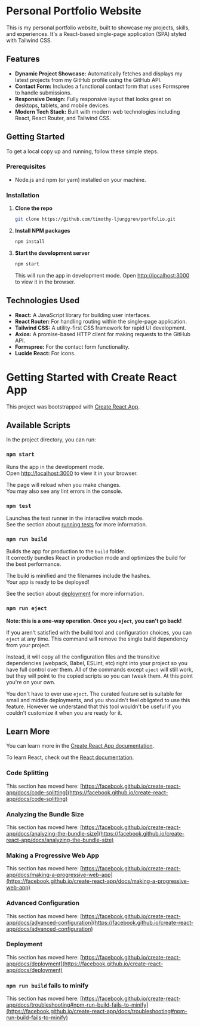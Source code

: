# Personal Portfolio Website

This is my personal portfolio website, built to showcase my projects, skills, and experiences. It's a React-based single-page application (SPA) styled with Tailwind CSS.

## Features

- **Dynamic Project Showcase:** Automatically fetches and displays my latest projects from my GitHub profile using the GitHub API.
- **Contact Form:** Includes a functional contact form that uses Formspree to handle submissions.
- **Responsive Design:** Fully responsive layout that looks great on desktops, tablets, and mobile devices.
- **Modern Tech Stack:** Built with modern web technologies including React, React Router, and Tailwind CSS.

## Getting Started

To get a local copy up and running, follow these simple steps.

### Prerequisites

- Node.js and npm (or yarn) installed on your machine.

### Installation

1. **Clone the repo**

   ```sh
   git clone https://github.com/timothy-ljunggren/portfolio.git
   ```

2. **Install NPM packages**

   ```sh
   npm install
   ```

3. **Start the development server**

   ```sh
   npm start
   ```

   This will run the app in development mode. Open [http://localhost:3000](http://localhost:3000) to view it in the browser.

## Technologies Used

- **React:** A JavaScript library for building user interfaces.
- **React Router:** For handling routing within the single-page application.
- **Tailwind CSS:** A utility-first CSS framework for rapid UI development.
- **Axios:** A promise-based HTTP client for making requests to the GitHub API.
- **Formspree:** For the contact form functionality.
- **Lucide React:** For icons.

# Getting Started with Create React App

This project was bootstrapped with [Create React App](https://github.com/facebook/create-react-app).

## Available Scripts

In the project directory, you can run:

### `npm start`

Runs the app in the development mode.\
Open [http://localhost:3000](http://localhost:3000) to view it in your browser.

The page will reload when you make changes.\
You may also see any lint errors in the console.

### `npm test`

Launches the test runner in the interactive watch mode.\
See the section about [running tests](https://facebook.github.io/create-react-app/docs/running-tests) for more information.

### `npm run build`

Builds the app for production to the `build` folder.\
It correctly bundles React in production mode and optimizes the build for the best performance.

The build is minified and the filenames include the hashes.\
Your app is ready to be deployed!

See the section about [deployment](https://facebook.github.io/create-react-app/docs/deployment) for more information.

### `npm run eject`

**Note: this is a one-way operation. Once you `eject`, you can't go back!**

If you aren't satisfied with the build tool and configuration choices, you can `eject` at any time. This command will remove the single build dependency from your project.

Instead, it will copy all the configuration files and the transitive dependencies (webpack, Babel, ESLint, etc) right into your project so you have full control over them. All of the commands except `eject` will still work, but they will point to the copied scripts so you can tweak them. At this point you're on your own.

You don't have to ever use `eject`. The curated feature set is suitable for small and middle deployments, and you shouldn't feel obligated to use this feature. However we understand that this tool wouldn't be useful if you couldn't customize it when you are ready for it.

## Learn More

You can learn more in the [Create React App documentation](https://facebook.github.io/create-react-app/docs/getting-started).

To learn React, check out the [React documentation](https://reactjs.org/).

### Code Splitting

This section has moved here: [https://facebook.github.io/create-react-app/docs/code-splitting](https://facebook.github.io/create-react-app/docs/code-splitting)

### Analyzing the Bundle Size

This section has moved here: [https://facebook.github.io/create-react-app/docs/analyzing-the-bundle-size](https://facebook.github.io/create-react-app/docs/analyzing-the-bundle-size)

### Making a Progressive Web App

This section has moved here: [https://facebook.github.io/create-react-app/docs/making-a-progressive-web-app](https://facebook.github.io/create-react-app/docs/making-a-progressive-web-app)

### Advanced Configuration

This section has moved here: [https://facebook.github.io/create-react-app/docs/advanced-configuration](https://facebook.github.io/create-react-app/docs/advanced-configuration)

### Deployment

This section has moved here: [https://facebook.github.io/create-react-app/docs/deployment](https://facebook.github.io/create-react-app/docs/deployment)

### `npm run build` fails to minify

This section has moved here: [https://facebook.github.io/create-react-app/docs/troubleshooting#npm-run-build-fails-to-minify](https://facebook.github.io/create-react-app/docs/troubleshooting#npm-run-build-fails-to-minify)
